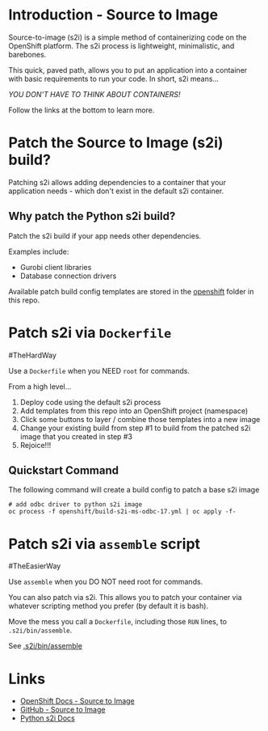 # Introduction - Source to Image

Source-to-image (s2i) is a simple method of containerizing code on the OpenShift platform. The s2i process is lightweight, minimalistic, and barebones. 

This quick, paved path, allows you to put an application into a container with basic requirements to run your code. In short, s2i means...

*YOU DON'T HAVE TO THINK ABOUT CONTAINERS!*

 Follow the links at the bottom to learn more.

# Patch the Source to Image (s2i) build?

Patching s2i allows adding dependencies to a container that your application needs - which don't exist in the default s2i container.

## Why patch the Python s2i build?

Patch the s2i build if your app needs other dependencies. 

Examples include:
  - Gurobi client libraries
  - Database connection drivers

Available patch build config templates are stored in the [openshift](openshift) folder in this repo.

# Patch s2i via `Dockerfile`

#TheHardWay

Use a `Dockerfile` when you NEED `root` for commands.

From a high level...
1. Deploy code using the default s2i process
2. Add templates from this repo into an OpenShift project (namespace)
3. Click some buttons to layer / combine those templates into a new image
4. Change your existing build from step #1 to build from the patched s2i image that you created in step #3
5. Rejoice!!!

## Quickstart Command
The following command will create a build config to patch a base s2i image

```
# add odbc driver to python s2i image
oc process -f openshift/build-s2i-ms-odbc-17.yml | oc apply -f-
```

# Patch s2i via `assemble` script

#TheEasierWay

Use `assemble` when you DO NOT need root for commands.

You can also patch via s2i. This allows you to patch your container via whatever scripting method you prefer (by default it is bash).

Move the mess you call a `Dockerfile`, including those `RUN` lines, to `.s2i/bin/assemble`.

See [.s2i/bin/assemble](.s2i/bin/assemble)

# Links
- [OpenShift Docs - Source to Image](https://docs.openshift.com/container-platform/4.10/openshift_images/using_images/using-s21-images.html)
- [GitHub - Source to Image](https://github.com/openshift/source-to-image)
- [Python s2i Docs](https://docs.openshift.com/container-platform/3.11/using_images/s2i_images/python.html#using-images-python-configuration)